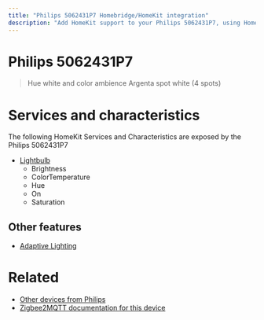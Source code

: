 ```yaml
---
title: "Philips 5062431P7 Homebridge/HomeKit integration"
description: "Add HomeKit support to your Philips 5062431P7, using Homebridge, Zigbee2MQTT and homebridge-z2m."
---
```

<!---
This file has been GENERATED using src/docgen/docgen.ts
DO NOT EDIT THIS FILE MANUALLY!
-->
# Philips 5062431P7
> Hue white and color ambience Argenta spot white (4 spots)


# Services and characteristics
The following HomeKit Services and Characteristics are exposed by
the Philips 5062431P7

* [Lightbulb](../../light.md)
  * Brightness
  * ColorTemperature
  * Hue
  * On
  * Saturation


## Other features
* [Adaptive Lighting](../../light.md)


# Related
* [Other devices from Philips](../index.md#philips)
* [Zigbee2MQTT documentation for this device](https://www.zigbee2mqtt.io/devices/5062431P7.html)